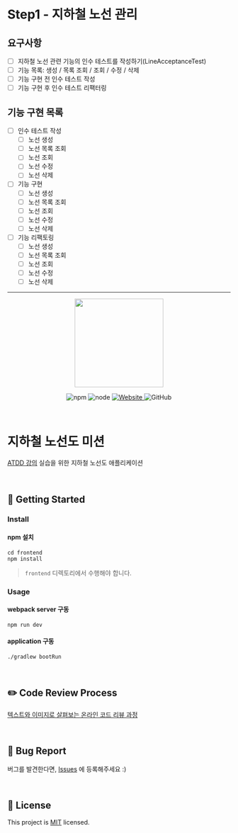 # Step1 - 지하철 노선 관리
## 요구사항
- [ ] 지하철 노선 관련 기능의 인수 테스트를 작성하기(LineAcceptanceTest)
- [ ] 기능 목록: 생성 / 목록 조회 / 조회 / 수정 / 삭제 
- [ ] 기능 구현 전 인수 테스트 작성 
- [ ] 기능 구현 후 인수 테스트 리팩터링

## 기능 구현 목록
- [ ] 인수 테스트 작성
    - [ ] 노선 생성
    - [ ] 노선 목록 조회
    - [ ] 노선 조회
    - [ ] 노선 수정
    - [ ] 노선 삭제
    
- [ ] 기능 구현
    - [ ] 노선 생성
    - [ ] 노선 목록 조회
    - [ ] 노선 조회
    - [ ] 노선 수정
    - [ ] 노선 삭제
    
- [ ] 기능 리팩토링
    - [ ] 노선 생성
    - [ ] 노선 목록 조회
    - [ ] 노선 조회
    - [ ] 노선 수정
    - [ ] 노선 삭제
---

<p align="center">
    <img width="200px;" src="https://raw.githubusercontent.com/woowacourse/atdd-subway-admin-frontend/master/images/main_logo.png"/>
</p>
<p align="center">
  <img alt="npm" src="https://img.shields.io/badge/npm-%3E%3D%205.5.0-blue">
  <img alt="node" src="https://img.shields.io/badge/node-%3E%3D%209.3.0-blue">
  <a href="https://edu.nextstep.camp/c/R89PYi5H" alt="nextstep atdd">
    <img alt="Website" src="https://img.shields.io/website?url=https%3A%2F%2Fedu.nextstep.camp%2Fc%2FR89PYi5H">
  </a>
  <img alt="GitHub" src="https://img.shields.io/github/license/next-step/atdd-subway-admin">
</p>

<br>

# 지하철 노선도 미션
[ATDD 강의](https://edu.nextstep.camp/c/R89PYi5H) 실습을 위한 지하철 노선도 애플리케이션

<br>

## 🚀 Getting Started

### Install
#### npm 설치
```
cd frontend
npm install
```
> `frontend` 디렉토리에서 수행해야 합니다.

### Usage
#### webpack server 구동
```
npm run dev
```
#### application 구동
```
./gradlew bootRun
```
<br>

## ✏️ Code Review Process
[텍스트와 이미지로 살펴보는 온라인 코드 리뷰 과정](https://github.com/next-step/nextstep-docs/tree/master/codereview)

<br>

## 🐞 Bug Report

버그를 발견한다면, [Issues](https://github.com/next-step/atdd-subway-admin/issues) 에 등록해주세요 :)

<br>

## 📝 License

This project is [MIT](https://github.com/next-step/atdd-subway-admin/blob/master/LICENSE.md) licensed.
